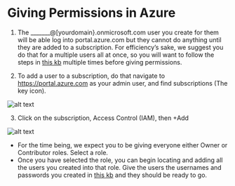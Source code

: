 # Giving Permissions in Azure

1. The _______@[yourdomain}.onmicrosoft.com user you create for them will be able log into portal.azure.com but they cannot do anything until they are added to a subscription. For efficiency’s sake, we suggest you do that for a multiple users all at once, so you will want to follow the steps in [this kb](https://github.com/CenturyLinkCloud/cint-documentation/blob/master/kb_for_users/kb_usercreate.md) multiple times before giving permissions.

2. To add a user to a subscription, do that navigate to https://portal.azure.com as your admin user, and find subscriptions (The key icon).

![alt text](https://github.com/CenturyLinkCloud/cint-documentation/blob/master/kb_for_users/AccessControl1.png?raw=true)

3. Click on the subscription, Access Control (IAM), then +Add 

![alt text](https://github.com/CenturyLinkCloud/cint-documentation/blob/master/kb_for_users/AccessControl2.png?raw=true)

* For the time being, we expect you to be giving everyone either Owner or Contributor roles. Select a role. 
* Once you have selected the role, you can begin locating and adding all the users you created into that role. 
Give the users the usernames and passwords you created in [this kb](https://github.com/CenturyLinkCloud/cint-documentation/blob/master/kb_for_users/kb_usercreate.md)  and they should be ready to go.

